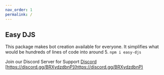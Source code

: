 ```yaml
---
nav_order: 1
permalink: /
---
```

## Easy DJS

This package makes bot creation available for everyone. It simplifies what would be hundreds of lines of code into around 5. `npm i easy-djs`


Join our Discord Server for Support [Discord](https://discord.gg/BRXydzdbnP) [https://discord.gg/BRXydzdbnP](https://discord.gg/BRXydzdbnP)
